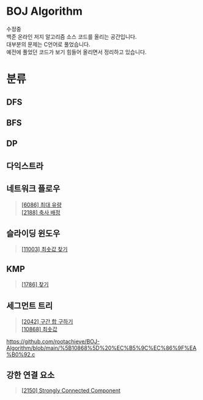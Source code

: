 # BOJ Algorithm
수정중  
 백준 온라인 저지 알고리즘 소스 코드를 올리는 공간입니다.  
 대부분의 문제는 C언어로 풀었습니다.  
 예전에 풀었던 코드가 보기 힘들어 올리면서 정리하고 있습니다.  
# 분류
## DFS

## BFS


## DP

## 다익스트라

## 네트워크 플로우
>[[6086] 최대 유량](https://github.com/rootachieve/BOJ-Algorithm/blob/main/%5B6086%5D%20%EC%B5%9C%EB%8C%80%20%EC%9C%A0%EB%9F%89.c)  
>[[2188] 축사 배정](https://github.com/rootachieve/BOJ-Algorithm/blob/main/%5B2188%5D%20%EC%B6%95%EC%82%AC%20%EB%B0%B0%EC%A0%95.c)  
## 슬라이딩 윈도우
>[[11003] 최솟값 찾기](https://github.com/rootachieve/BOJ-Algorithm/blob/main/%5B11003%5D%20%EC%B5%9C%EC%86%9F%EA%B0%92%20%EC%B0%BE%EA%B8%B0.c)  
## KMP
>[[1786] 찾기](https://github.com/rootachieve/BOJ-Algorithm/blob/main/%5B1786%5D%20%EC%B0%BE%EA%B8%B0.c)  
## 세그먼트 트리
>[[2042] 구간 합 구하기](https://github.com/rootachieve/BOJ-Algorithm/blob/main/%5B2042%5D%20%EA%B5%AC%EA%B0%84%20%ED%95%A9%20%EA%B5%AC%ED%95%98%EA%B8%B0.c)  
>[[10868] 최솟값](https://github.com/rootachieve/BOJ-Algorithm/blob/main/%5B10868%5D%20%EC%B5%9C%EC%86%9F%EA%B0%92.c)  

https://github.com/rootachieve/BOJ-Algorithm/blob/main/%5B10868%5D%20%EC%B5%9C%EC%86%9F%EA%B0%92.c

## 강한 연결 요소
>[[2150] Strongly Connected Component](https://github.com/rootachieve/BOJ-Algorithm/blob/main/%5B2150%5D%20Strongly%20Connected%20Component.c)
